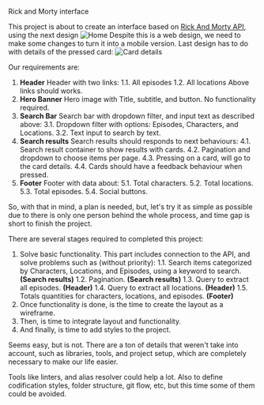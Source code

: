 Rick and Morty interface

This project is about to create an interface based on [Rick And Morty API](https://rickandmortyapi.com/), using the next design
![Home](https://i.ibb.co/3fwSqJW/home.png)
Despite this is a web design, we need to make some changes to turn it into a mobile version.
Last design has to do with details of the pressed card:
![Card details](https://i.ibb.co/PhNhbbt/profile.png)

Our requirements are:

 1. **Header**
	Header with two links:
		1.1. All episodes
		1.2. All locations
	Above links should works.
 2. **Hero Banner**
	 Hero image with Title, subtitle, and button. No functionality required.
 3. **Search Bar**
	 Search bar with dropdown filter, and input text as described above:
	 3.1. Dropdown filter with options: Episodes, Characters, and Locations.
	 3.2. Text input to search by text.
 4. **Search results**
	 Search results should responds to next behaviours:
	 4.1. Search result container to show results with cards.
	 4.2. Pagination and dropdown to choose items per page.
	 4.3. Pressing on a card, will go to the card details.
	 4.4. Cards should have a feedback behaviour when pressed.
5. **Footer**
	Footer with data about:
	5.1. Total characters.
	5.2. Total locations.
	5.3. Total episodes.
	5.4. Social buttons.

So, with that in mind, a plan is needed, but, let's try it as simple as possible due to there is only one person behind the whole process, and time gap is short to finish the project.

There are several stages required to completed this project:

 1. Solve basic functionality.
	 This part includes connection to the API, and solve problems such as (without priority):
	 1.1. Search items categorized by Characters, Locations, and Episodes, using a keyword to search. **(Search results)**
	 1.2. Pagination. **(Search results)**
	 1.3. Query to extract all episodes. **(Header)**
	 1.4. Query to extract all locations. **(Header)**
	 1.5. Totals quantities for characters, locations, and episodes. **(Footer)**
 2. Once functionality is done, is the time to create the layout as a wireframe.
 3. Then, is time to integrate layout and functionality.
 4. And finally, is time to add styles to the project.

Seems easy, but is not. There are a ton of details that weren't take into account, such as libraries, tools, and project setup, which are completely necessary to make our life easier.

Tools like linters, and alias resolver could help a lot. Also to define codification styles, folder structure, git flow, etc, but this time some of them could be avoided.
